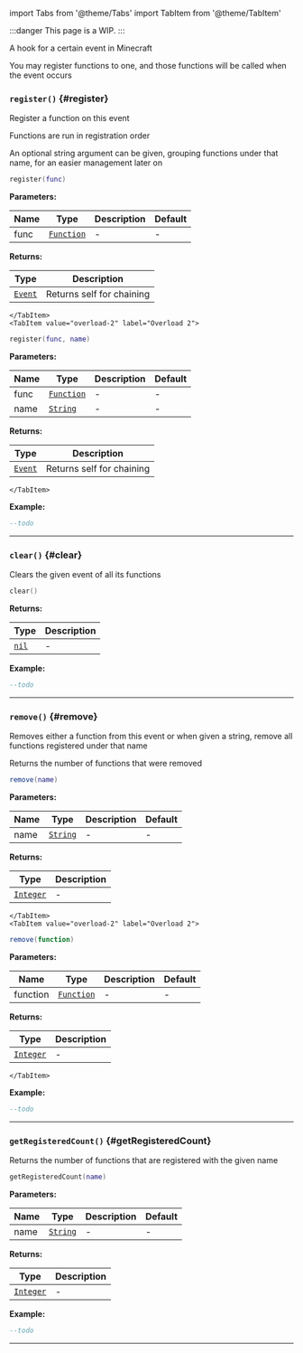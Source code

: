 import Tabs from '@theme/Tabs'
import TabItem from '@theme/TabItem'

:::danger
This page is a WIP.
:::

A hook for a certain event in Minecraft

You may register functions to one, and those functions will be called when the event occurs

### <code>register()</code> \{#register}

Register a function on this event

Functions are run in registration order

An optional string argument can be given, grouping functions under that name, for an easier management later on

<Tabs>
    <TabItem value="overload-1" label="Overload 1">

```lua
register(func)
```

**Parameters:**

| Name | Type | Description | Default |
|------|----------------------------|-------------|---------|
| func | <code>[Function](#)</code> | - | - |

**Returns:**

| Type | Description |
|---------------------------------------------|---------------------------|
| <code>[Event](/globals/Events/Event)</code> | Returns self for chaining |

    </TabItem>
    <TabItem value="overload-2" label="Overload 2">

```lua
register(func, name)
```

**Parameters:**

| Name | Type | Description | Default |
|------|----------------------------|-------------|---------|
| func | <code>[Function](#)</code> | - | - |
| name | <code>[String](#)</code> | - | - |

**Returns:**

| Type | Description |
|---------------------------------------------|---------------------------|
| <code>[Event](/globals/Events/Event)</code> | Returns self for chaining |

    </TabItem>

</Tabs>

**Example:**

```lua
--todo
```

---

### <code>clear()</code> \{#clear}

Clears the given event of all its functions

```lua
clear()
```

**Returns:**

| Type | Description |
|-----------------------|-------------|
| <code>[nil](#)</code> | - |

**Example:**

```lua
--todo
```

---

### <code>remove()</code> \{#remove}

Removes either a function from this event or when given a string, remove all functions registered under that name

Returns the number of functions that were removed

<Tabs>
    <TabItem value="overload-1" label="Overload 1">

```lua
remove(name)
```

**Parameters:**

| Name | Type | Description | Default |
|------|--------------------------|-------------|---------|
| name | <code>[String](#)</code> | - | - |

**Returns:**

| Type | Description |
|---------------------------|-------------|
| <code>[Integer](#)</code> | - |

    </TabItem>
    <TabItem value="overload-2" label="Overload 2">

```lua
remove(function)
```

**Parameters:**

| Name | Type | Description | Default |
|----------|----------------------------|-------------|---------|
| function | <code>[Function](#)</code> | - | - |

**Returns:**

| Type | Description |
|---------------------------|-------------|
| <code>[Integer](#)</code> | - |

    </TabItem>

</Tabs>

**Example:**

```lua
--todo
```

---

### <code>getRegisteredCount()</code> \{#getRegisteredCount}

Returns the number of functions that are registered with the given name

```lua
getRegisteredCount(name)
```

**Parameters:**

| Name | Type | Description | Default |
|------|--------------------------|-------------|---------|
| name | <code>[String](#)</code> | - | - |

**Returns:**

| Type | Description |
|---------------------------|-------------|
| <code>[Integer](#)</code> | - |

**Example:**

```lua
--todo
```

---
